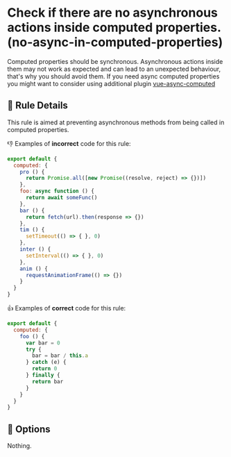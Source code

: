 # Check if there are no asynchronous actions inside computed properties. (no-async-in-computed-properties)

Computed properties should be synchronous. Asynchronous actions inside them may not work as expected and can lead to an unexpected behaviour, that's why you should avoid them.
If you need async computed properties you might want to consider using additional plugin [vue-async-computed]

## :book: Rule Details

This rule is aimed at preventing asynchronous methods from being called in computed properties.

:-1: Examples of **incorrect** code for this rule:

```js
export default {
  computed: {
    pro () {
      return Promise.all([new Promise((resolve, reject) => {})])
    },
    foo: async function () {
      return await someFunc()
    },
    bar () {
      return fetch(url).then(response => {})
    },
    tim () {
      setTimeout(() => { }, 0)
    },
    inter () {
      setInterval(() => { }, 0)
    },
    anim () {
      requestAnimationFrame(() => {})
    }
  }
}
```

:+1: Examples of **correct** code for this rule:

```js
export default {
  computed: {
    foo () {
      var bar = 0
      try {
        bar = bar / this.a
      } catch (e) {
        return 0
      } finally {
        return bar
      }
    }
  }
}
```

## :wrench: Options

Nothing.

[vue-async-computed]: https://github.com/foxbenjaminfox/vue-async-computed
